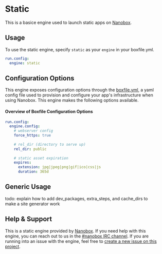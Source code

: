 # Static

This is a basice engine used to launch static apps on [Nanobox](http://nanobox.io).

## Usage
To use the static engine, specify `static` as your `engine` in your boxfile.yml.

```yaml
run.config:
  engine: static
```

## Configuration Options
This engine exposes configuration options through the [boxfile.yml](http://docs.nanobox.io/boxfile/), a yaml config file used to provision and configure your app's infrastructure when using Nanobox. This engine makes the following options available.

#### Overview of Boxfile Configuration Options
```yaml
run.config:
  engine.config:
    # webserver config
    force_https: true
    
    # rel_dir (directory to serve up)
    rel_dir: public
    
    # static asset expiration
    expires:
      extension: jpg|jpeg|png|gif|ico|css|js
      duration: 365d
```

## Generic Usage

todo: explain how to add dev_packages, extra_steps, and cache_dirs to make a site generator work

## Help & Support
This is a static engine provided by [Nanobox](http://nanobox.io). If you need help with this engine, you can reach out to us in the [#nanobox IRC channel](http://webchat.freenode.net/?channels=nanobox). If you are running into an issue with the engine, feel free to [create a new issue on this project](https://github.com/nanobox-io/nanobox-engine-elixir/issues/new).
